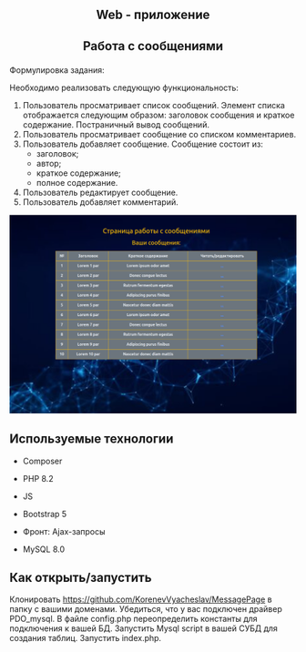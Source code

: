 ## <p align='center'>Web - приложение</p>

## <p align='center'> Работа с сообщениями </p>

Формулировка задания:

Необходимо реализовать следующую функциональность:

1. Пользователь просматривает список сообщений. Элемент списка отображается
   следующим образом: заголовок сообщения и краткое содержание. Постраничный вывод
   сообщений.
2. Пользователь просматривает сообщение со списком комментариев.
3. Пользователь добавляет сообщение. Сообщение состоит из:
   + заголовок;
   + автор;
   + краткое содержание;
   + полное содержание.
4. Пользователь редактирует сообщение.
5. Пользователь добавляет комментарий.


![alt text](./pictures/printscreen.png)

## Используемые технологии

* Composer

* PHP 8.2

* JS

* Bootstrap 5

* Фронт: Ajax-запросы

* MySQL 8.0


## Как открыть/запустить

Клонировать https://github.com/KorenevVyacheslav/MessagePage в папку c вашими доменами. 
Убедиться, что у вас подключен драйвер PDO_mysql. В файле config.php переопределить константы для подключения к вашей БД. 
Запустить Mysql script в вашей СУБД для создания таблиц. Запустить index.php.